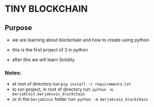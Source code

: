 # TINY BLOCKCHAIN

## Purpose
-    we are learning about blockchain and how to create using python
- this is the first project of 3 in python 

- after this we will learn Solidity

### Notes:
- at root of directory run `pip install -r requirements.txt`
- to run project, in root of directory run:
    `python -m berjakCoin.berjakcoin_blockchain`
- or in the `berjakCoin` folder run:
`python -m berjakcoin_blockchain`